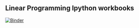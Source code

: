 ## Linear Programming Ipython workbooks
[![Binder](https://mybinder.org/badge_logo.svg)](https://mybinder.org/v2/gh/BenLowery/LinearProgramming/master)
